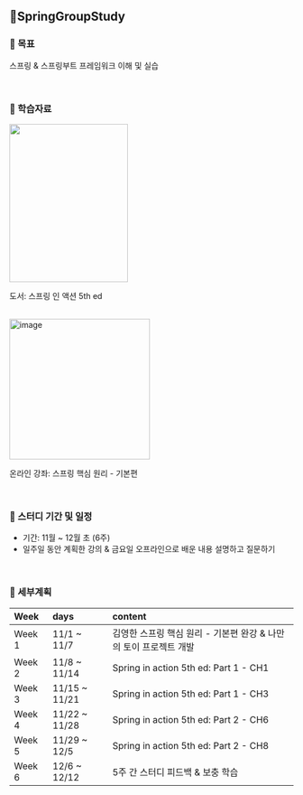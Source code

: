 ## 🌱SpringGroupStudy

### 🎯 목표
스프링 & 스프링부트 프레임워크 이해 및 실습

<br>

### 📜 학습자료

<img src="https://github.com/user-attachments/assets/1fbd4140-5741-4f48-8fff-3d482982812f" width=210 height=280> 

도서: 스프링 인 액션 5th ed  

<br>

<img width="249" alt="image" src="https://github.com/user-attachments/assets/9ac59f24-16f7-4e81-a9ac-bd71e00139ae">

온라인 강좌: 스프링 핵심 원리 - 기본편  

<br>

### 📅 스터디 기간 및 일정
- 기간: 11월 ~ 12월 초 (6주)
- 일주일 동안 계획한 강의 & 금요일 오프라인으로 배운 내용 설명하고 질문하기
 
<br>


### 📌 세부계획

| Week | days | content |
| :--- | :--- | :--- |
| Week 1 | 11/1 ~ 11/7 | 김영한 스프링 핵심 원리 - 기본편 완강 & 나만의 토이 프로젝트 개발 |
| Week 2 | 11/8 ~ 11/14 | Spring in action 5th ed: Part 1 - CH1 | CH2 |
| Week 3 | 11/15 ~ 11/21 | Spring in action 5th ed: Part 1 - CH3 | CH4 | CH5 |
| Week 4 | 11/22 ~ 11/28 | Spring in action 5th ed: Part 2 - CH6 | CH7 |
| Week 5 | 11/29 ~ 12/5 | Spring in action 5th ed: Part 2 - CH8 | CH9 |
| Week 6 | 12/6 ~ 12/12 | 5주 간 스터디 피드백 & 보충 학습 |
